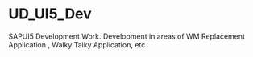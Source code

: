 # UD_UI5_Dev
SAPUI5 Development Work. Development in areas of WM Replacement Application , Walky Talky Application, etc
